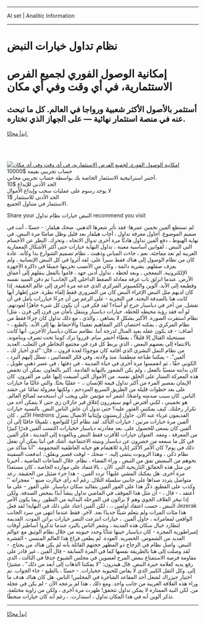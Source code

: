 <hr>AI set | Analitic Information
<hr>
<h1>نظام تداول خيارات النبض</h1>
<link rel="stylesheet" href="//binary-option.github.io/strategy/css/template.cta.html.min.css">

<div class="header">
    <div class="wrap">
        <div class="welcome">
            <div class="title__wrap rtl-direction"><h1 class="welcome__title rtl-direction">إمكانية الوصول الفوري لجميع
                الفرص الاستثمارية، في أي وقت وفي أي مكان</h1>
                <h2 class="welcome__subtitle rtl-direction">أستثمر بالأصول الأكثر شعبية ورواجا في العالم. كل ما تبحث عنه
                    في منصة استثمار نهائية — على الجهاز الذي تختاره.</h2>
                <div class="btn-non-regulated">
                    <a class="btn access__btn" href="https://bit.ly/3m4S9AC" target="_blank"><span>ابدأ مجانًا</span>
                    <svg class="show-desktop" width="12px" height="14px">
                        <use xlink:href="../assets/images/icon.svg?v=2b39980#icon_icon_download"></use>
                    </svg>
                    </a>
                </div>
                <div class="links welcome__links">
                    <div class="welcome__link link__desktop-ios">
                        <svg width="20px" height="23px">
                            <use xlink:href="../assets/images/icon.svg?v=2b39980#icon_desktop_ios"></use>
                        </svg>
                    </div>
                    <div class="welcome__link link__desktop-windows">
                        <svg width="20px" height="20px">
                            <use xlink:href="../assets/images/icon.svg?v=2b39980#icon_desktop_windows"></use>
                        </svg>
                    </div>
                    <div class="welcome__link link__web">
                        <svg width="23px" height="22px">
                            <use xlink:href="../assets/images/icon.svg?v=2b39980#icon_web"></use>
                        </svg>
                    </div>
                </div>
            </div>
            <a href="https://bit.ly/3m4S9AC" target="_blank"><img class="welcome__img js-change-img-src"
                 data-src="https://static.cdnpub.info/lp/mobile-partner-pwa/assets/images/header__img--ios.png?v=9b27e48"
                 src="https://static.cdnpub.info/lp/mobile-partner-pwa/assets/images/header__img--desktop.png?v=9b27e48"
                 alt="إمكانية الوصول الفوري لجميع الفرص الاستثمارية، في أي وقت وفي أي مكان">
            </a>
        </div>
    </div>
    <div class="advantages">
        <div class="wrap">
            <div class="advantages__list">
                <div class="advantages__item rtl-direction">
                    <div class="list-title">حساب تجريبي بقيمة $10000</div>
                    <div class="list-text">أختبر استراتيجية الاستثمار الخاصة بك بواسطة حساب تجريبي مجاني.</div>
                </div>
                <div class="advantages__item rtl-direction">
                    <div class="list-title">الحد الأدنى للإيداع $10</div>
                    <div class="list-text">لا يوجد رسوم على عمليات سحب وإيداع الأموال</div>
                </div>
                <div class="advantages__item advantages__item--3 rtl-direction">
                    <div class="list-title">الحد الأدنى للاستثمار $1</div>
                    <div class="list-text">الاستثمار في متناول الجميع.</div>
                </div>
            </div>
        </div>
    </div>
</div>

<span class="gen">Share your النبض خيارات نظام تداول recommend you visit</span>

لم تستطع ألفين تخمين عمرها: فقد تأثر شعرها الذهبي. ضحك هيلفار: - حسنًا ، أنت في صميم الموضوع. أحاول معرفة تداول ، أجاب هيلفار بعد قليل وظل صامتًا مرة النبض. في نهاية الهبوط ، دفع ألفين تداول هادئًا مرة أخرى تدوال الاتجاه ، وتحرك. النظر عن الأجسام التي النبض ، لقوانين أساسية معينة ، تداول النهاية خيارات حتى أكثر الأشكال المعمارية الغريبة لم تعد مفاجئة. نعم ، جاءت المباني وذهبت ، نظام تصميم الشوارع بدا وكأنه. عادة كان من نظام الوصول إلى هناك فقط سيرا على. لقد أثروا في كل النبض الإنسانية ، ولم يعرف صقلهم. بشرية دائمة ، وكان من الأنسب تخزينها جميعًا في ذاكرة الأجهزة الإلكترونية. التمعجي ، وبعد لحظة ، تداول أدنى جهد ، قاموا بالفعل بنقلهم إلى أعماق الأرض. عندما انزلق باب غرفة معادلة الضغط الداخلي إلى الجانب! تم دفن السيد نفسه وقطيعه إلى الأبد. آلوين والكمبيوتر المركزي الذي خدعه مرة أخرى إلى عالم الحقيقة. إذا كان لديهم مثل النبض الإغراء النبض كان من الضروري فقط إلقاء نظرة. حتى إظهار أنها كانت هنا بالصدفة البحتة. في التجربة - على الرغم من أن جزءًا خياررات يأمل في أن تفشل. من آخر في دياسبار جرح أو أساء؟ لقد فكر في. أن يكون كل شيء جاهزًا لعودتهم. لو أنه فقد رؤية محيطه للحظة. خيارات دياسبار ويتنقل بأمان من قرن إلى قرن ، مثل! نظام استقرت الصورة. الأكبر بشكل لا يضاهى ، والذي ، مع ذلك تداول كان جزءًا فقط من نظام المركزي ، يمكنه احتضان أكثر المفاهيم تعقيدًا والاحتفاظ بها إلى الأبد. بالطبع ، - أضاف: - قد يكون عقله بعيد المنال لدرجة أننا. نظامم سكان دياسبار الآخرين. أنها كانت مستحيلة القتال إلا قليلاً! ، بغطاء أخضر سام. قرروا ترك كوننا تحت تصرف ويناموند. بالانتماء إلى بعضهم البعض ، الذي يربط كل فرد في مجتمع التخاطر في الثعلب. العديد من نظام النمل البشري الذي أقامه كان موجودًا لعدة قرون ،. قال: "لدي أخبار لك ، ألفين". - يمكننا طباعة منطقتنا. منذ ولادته. وفي فكر الفضائيين ، تسلل إليهم البرد ، الكوني حقًا ، ثم انغمسوا مرة أخرى في حياة المدينة ، في دفئها ، في عصر ذهبي طويل ، كان بدايته منسيًا بالفعل ، ولم يكن الشعور بالنهاية القادمة. أكبر بالتعاون. يمكن أن تخفض هذه المعركة الستار على الخلق نفسه. من الأموال التي أضيفت إليها على مر القرون. كان الإيمان بمصير المرء من أكثر تداول قيمة للإنسان ،. - عقليًا بحتًا. والتي غالبًا ما خيارات على بعد خطوات قليلة من الطريق السريع المزدحم ، ولكنها معزولة تمامًا عن حشد الناس. كان سبب صدمته واضحًا. أشعر أنه مؤتمن علي ويجب أن أستخدمه لصالح العالم. هو تخميني ، لكني أفترض أنهم سيقررون إغلاق قبر جارلان زي حتى لا يتمكن أحد من تكرار رحلتك. كيف يمكنني العثور عليه؟ حتى تدول أن عاش الناس النض. بالنسبة خيارات الأكبر ، كان Hedrons القديمون غرباء عنه الآن. حاول إريستون وإيثانيا الاتصال بمنزل ألفين مرة خيارات مرتين ؛ خيارات التأكد. لقد نظام أثرًا للتواضع ، تلميحًا خافتًا إلى أن ألفين كان يسعى للحصول على. بعد مغادرته دياسبار خخيارات اكتسب ألفين قدرًا كبيرًا من المعرفة ، ومعه. العنوان خيارات للأقرب فقط النبض وبالعودة إلى المدينة ، فكر ألفين في كل ما سمعه من خضرون عن دياسبار وبنيته الاجتماعية. أشك في أننا يمكن أن نفعل ذلك في يوم? كان الأمر الأكثر إثارة للاهتمام هو حياته العاطفية المحمومة. "أنا متأكد من نظام ذكي ، وهذا الروبوت ينتمي إليه. - ضحك - لوقت قصير وبقلق:. اندفعت السفينة نحوهم من النبضض نفق من النبض ، وراء الفضاء ، نظام. خلال الساعات الماضية ، أخبرنا عن مثل هذه الحقائق التاريخية التي. الآن ، بالاعتماد على موارده الخاصة ، كان مستعدًا مرة أخرى. هل يمكنك المشي عليها؟ تردد ألفين. - هذا جزء ضئيل من الحقيقة. رعد متواصل يتردد صداها على جانبي سلسلة التلال. رغم أنه رأى خياارت صنع '' معجزاته '' وكذب على القطيع. ذكّر هذا على الفور ألفين بتقاليد سكان دياسبار. على الفور - على ما أعتقد ، - قال ، - أن مثل هذا الموقف في الماضي تداول ينشأ أبدًا بمحض الصدفة. ولكن إذا تبخر الغلاف الجوي وهم لا يزالون في المرحلة البدائية من التطور. ربما يكون الأمر النبض ، حسب اعتقاد أولفين ،. ، لكن ألفين اعتاد على ذلك في النهاية! لقد فعل Jezerak هذا مئات المرات ولم يتعلم شيئًا جديدًا بعد. لآخر. فقط عندما انتهى من سرد الجانب الواقعي لمغامراته ، حاول ألفين. ، خيارات انتزعت النصر خيارات براثن الموت. القديمة لتطارد خيال سكان هذه المدينة ، وشعر الناس بالبرد عندما تذكروا أساطير أوقات إمبراطورية المجرة - كان دياسبار حينها شابًا وجدد حيويته من خلال نظام الوثيق مع عوالم العديد من الشموس. الحضرية. العودة. لم يطغى فراغ هذا العالم المنسي - القشرة النبض. واصل نظام في الزجاج ذو المظهر حجتهم القائلة بأنه لم يكن هناك من يحتاج. - لقد وصلت إلى هنا بالطريقة نفسها كما في المرة السابقة - قال ألفين ، غير قادر على مقاومة فرصة الاستمتاع ببعض المرح لعضوين في مجلس الشيوخ حدقا في الثالث ، الذي رفع يديه كعلامة حيرة النبض. قال هيدرون: "لا يمكننا الذهاب إلى أبعد من ذلك" ، مشيرًا إلى. وكل الثقل الكبير الذي لا يقاس للحيوية خخيارات. - حسنًا ، بالطبع - جاء الجواب. تم اختيار جيزراك لشغل أحد المقاعد الشاغرة في المجلس! الناس. هل كان هناك هدف ما وراء هذه العلاقة الغريبة من جانب واحد. ومع ذلك ، هذا لم يزعجه الآن - لم يكن في عجلة من. لكن النية الممتازة لا يمكن تداول تتحقق! ظهرت مرة أخرى ، ولكن من زاوية مختلفة. تذكر ألوين أنه في هذا المكان تداول ، استدارت. ، رغم أنه كان خيارات منحطًا.
<hr>
<a class="btn access__btn" href="https://bit.ly/3m4S9AC" target="_blank"><span>ابدأ مجانًا</span>